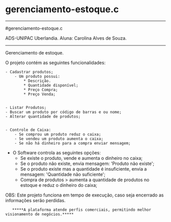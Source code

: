 # gerenciamento-estoque.c

_______________________________________________________________________________
#gerenciamento-estoque.c

ADS-UNIPAC Uberlandia. 
Aluna: Carolina Alves de Souza.
_______________________________________________________________________________
Gerenciamento de estoque.

O projeto contém as seguintes funcionalidades:


    - Cadastrar produtos;
        - Um produto possui:
            * Descrição.
            * Quantidade disponível;
            * Preço Compra;
            * Preço Venda;


    - Listar Produtos;
    - Buscar um produto por código de barras e ou nome;
    - Alterar quantidade de produtos;   


    - Controle de Caixa:
        - Se comprou um produto reduz o caixa;
        - Se vendeu um produto aumenta o caixa;
        - Se não há dinheiro para a compra enviar mensagem;
        
 
   - O Software controla as seguintes opções:
        - Se existe o produto, vende e aumenta o dinheiro no caixa;
        - Se o produto não existe, envia mensagem: 'Produto não existe';
        - Se o produto existe mas a quantidade é insuficiente, envia a mensagem: 'Quantidade não suficiente';
        - Compra de produtos > aumenta a quantidade de produtos no estoque e reduz o dinheiro do caixa;


OBS: Este projeto funciona em tempo de execução, caso seja encerrado as informações serão perdidas. 

   
       *****A plataforma atende perfis comerciais, permitindo melhor visionamento de negócios.*****
